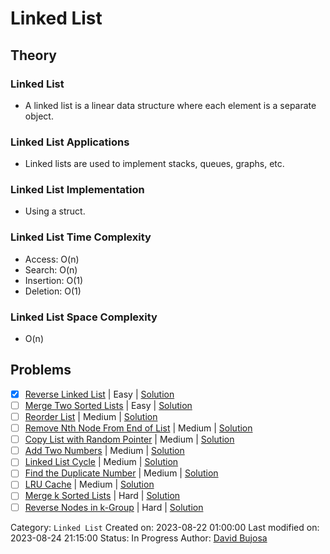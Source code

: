 # Linked List

## Theory

### Linked List

- A linked list is a linear data structure where each element is a separate object.

### Linked List Applications

- Linked lists are used to implement stacks, queues, graphs, etc.

### Linked List Implementation

- Using a struct.

### Linked List Time Complexity

- Access: O(n)
- Search: O(n)
- Insertion: O(1)
- Deletion: O(1)

### Linked List Space Complexity

- O(n)

## Problems

- [x] [Reverse Linked List](https://leetcode.com/problems/reverse-linked-list/) | Easy | [Solution](../../../src/easy/reverse_linked_list.rs)
- [ ] [Merge Two Sorted Lists](https://leetcode.com/problems/merge-two-sorted-lists/) | Easy | [Solution](../../../src/easy/merge_two_sorted_lists.rs)
- [ ] [Reorder List](https://leetcode.com/problems/reorder-list/) | Medium | [Solution](../../../src/medium/reorder_list.rs)
- [ ] [Remove Nth Node From End of List](https://leetcode.com/problems/remove-nth-node-from-end-of-list/) | Medium | [Solution](../../../src/medium/remove_nth_node_from_end_of_list.rs)
- [ ] [Copy List with Random Pointer](https://leetcode.com/problems/copy-list-with-random-pointer/) | Medium | [Solution](../../../src/medium/copy_list_with_random_pointer.rs)
- [ ] [Add Two Numbers](https://leetcode.com/problems/add-two-numbers/) | Medium | [Solution](../../../src/medium/add_two_numbers.rs)
- [ ] [Linked List Cycle](https://leetcode.com/problems/linked-list-cycle/) | Medium | [Solution](../../../src/medium/linked_list_cycle.rs)
- [ ] [Find the Duplicate Number](https://leetcode.com/problems/find-the-duplicate-number/) | Medium | [Solution](../../../src/medium/find_the_duplicate_number.rs)
- [ ] [LRU Cache](https://leetcode.com/problems/lru-cache/) | Medium | [Solution](../../../src/medium/lru_cache.rs)
- [ ] [Merge k Sorted Lists](https://leetcode.com/problems/merge-k-sorted-lists/) | Hard | [Solution](../../../src/hard/merge_k_sorted_lists.rs)
- [ ] [Reverse Nodes in k-Group](https://leetcode.com/problems/reverse-nodes-in-k-group/) | Hard | [Solution](../../../src/hard/reverse_nodes_in_k_group.rs)

Category: `Linked List`
Created on: 2023-08-22 01:00:00
Last modified on: 2023-08-24 21:15:00
Status: In Progress
Author: [David Bujosa](https://github.com/bujosa)
